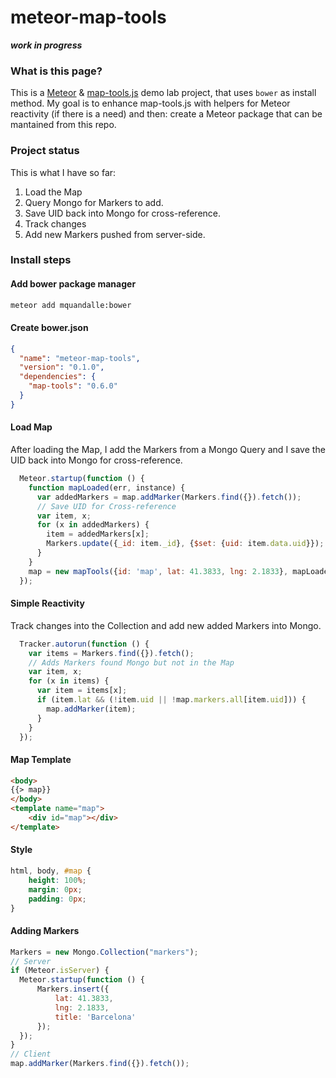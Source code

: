 # meteor-map-tools 

***work in progress***

### What is this page?
This is a [Meteor](https://github.com/meteor/meteor) & [map-tools.js](https://github.com/yagoferrer/map-tools) demo lab project, that uses `bower` as install method. My goal is to enhance map-tools.js with helpers for Meteor reactivity (if there is a need) and then: create a Meteor package that can be mantained from this repo.

### Project status
This is what I have so far: 
 1. Load the Map
 2. Query Mongo for Markers to add.
 3. Save UID back into Mongo for cross-reference.
 4. Track changes
 5. Add new Markers pushed from server-side.

### Install steps

#### Add bower package manager
```bash
meteor add mquandalle:bower
```

#### Create bower.json
```json
{
  "name": "meteor-map-tools",
  "version": "0.1.0",
  "dependencies": {
    "map-tools": "0.6.0"
  }
}
```

#### Load Map
After loading the Map, I add the Markers from a Mongo Query and I save the UID back into Mongo for cross-reference.
```javascript
  Meteor.startup(function () {
    function mapLoaded(err, instance) {
      var addedMarkers = map.addMarker(Markers.find({}).fetch());
      // Save UID for Cross-reference
      var item, x;
      for (x in addedMarkers) {
        item = addedMarkers[x];
        Markers.update({_id: item._id}, {$set: {uid: item.data.uid}});
      }
    }
    map = new mapTools({id: 'map', lat: 41.3833, lng: 2.1833}, mapLoaded);
  });
```

#### Simple Reactivity
Track changes into the Collection and add new added Markers into Mongo.
```javascript
  Tracker.autorun(function () {
    var items = Markers.find({}).fetch();
    // Adds Markers found Mongo but not in the Map
    var item, x;
    for (x in items) {
      var item = items[x];
      if (item.lat && (!item.uid || !map.markers.all[item.uid])) {
        map.addMarker(item);
      }
    }
  });
```

#### Map Template
```html
<body>
{{> map}}
</body>
<template name="map">
    <div id="map"></div>
</template>
```

#### Style
```css
html, body, #map {
    height: 100%;
    margin: 0px;
    padding: 0px;
}
```

#### Adding Markers
```javascript
Markers = new Mongo.Collection("markers");
// Server
if (Meteor.isServer) {
  Meteor.startup(function () {
      Markers.insert({
          lat: 41.3833,
          lng: 2.1833,
          title: 'Barcelona'
      });
  });
}
// Client
map.addMarker(Markers.find({}).fetch());
```

